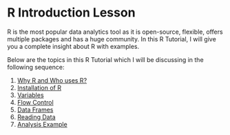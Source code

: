 # R Introduction Lesson

R is the most popular data analytics tool as it is open-source, flexible, offers multiple packages and has a huge community. In this R Tutorial, I will give you a complete insight about R with examples.

Below are the topics in this R Tutorial which I will be discussing in the following sequence:

1. [Why R and Who uses R?](./01_whywho.md)
2. [Installation of R](./02_setup.md)
3. [Variables](./03_variables.md)
4. [Flow Control](./04_flow.md)
5. [Data Frames](./05_df.md)
6. [Reading Data](./06_read.md)
7. [Analysis Example](./07_analysis.md)